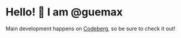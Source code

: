 # Hello! 👋 I am @guemax

Main development happens on [Codeberg](https://codeberg.org/guemax), so be sure to check it out!
